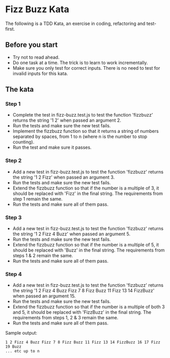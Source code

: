 # Fizz Buzz Kata

The following is a TDD Kata, an exercise in coding, refactoring and test-first.

## Before you start

- Try not to read ahead.
- Do one task at a time. The trick is to learn to work incrementally.
- Make sure you only test for correct inputs. There is no need to test for invalid inputs for this kata.

## The kata

### Step 1

- Complete the test in fizz-buzz.test.js to test the function 'fizzbuzz' returns the string '1 2' when passed an argument 2.
- Run the tests and make sure the new test fails.
- Implement the fizzbuzz function so that it returns a string of numbers separated by spaces, from 1 to n (where n is the number to stop counting).
- Run the test and make sure it passes.

### Step 2

- Add a new test in fizz-buzz.test.js to test the function 'fizzbuzz' returns the string '1 2 Fizz' when passed an argument 3.
- Run the tests and make sure the new test fails.
- Extend the fizzbuzz function so that if the number is a multiple of 3, it should be replaced with 'Fizz' in the final string. The requirements from step 1 remain the same.
- Run the tests and make sure all of them pass.

### Step 3

- Add a new test in fizz-buzz.test.js to test the function 'fizzbuzz' returns the string '1 2 Fizz 4 Buzz' when passed an argument 5.
- Run the tests and make sure the new test fails.
- Extend the fizzbuzz function so that if the number is a multiple of 5, it should be replaced with 'Buzz' in the final string. The requirements from steps 1 & 2 remain the same.
- Run the tests and make sure all of them pass.

### Step 4

- Add a new test in fizz-buzz.test.js to test the function 'fizzbuzz' returns the string '1 2 Fizz 4 Buzz Fizz 7 8 Fizz Buzz 11 Fizz 13 14 FizzBuzz' when passed an argument 15.
- Run the tests and make sure the new test fails.
- Extend the fizzbuzz function so that if the number is a multiple of both 3 and 5, it should be replaced with 'FizzBuzz' in the final string. The requirements from steps 1, 2 & 3 remain the same.
- Run the tests and make sure all of them pass.

Sample output:

```
1 2 Fizz 4 Buzz Fizz 7 8 Fizz Buzz 11 Fizz 13 14 FizzBuzz 16 17 Fizz 19 Buzz
... etc up to n
```

